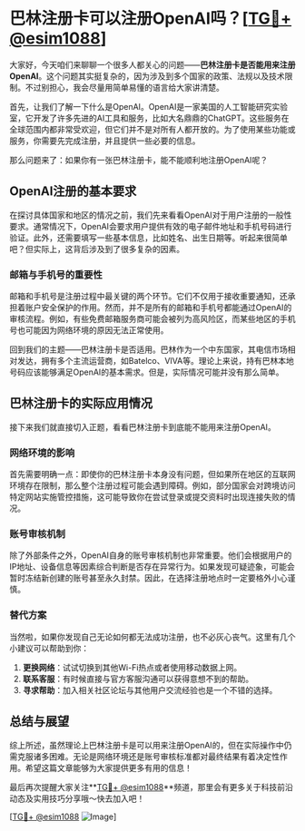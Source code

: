 # 巴林注册卡可以注册OpenAI吗？[[TG💪+ @esim1088](https://t.me/s/esim1088)]

大家好，今天咱们来聊聊一个很多人都关心的问题——**巴林注册卡是否能用来注册OpenAI**。这个问题其实挺复杂的，因为涉及到多个国家的政策、法规以及技术限制。不过别担心，我会尽量用简单易懂的语言给大家讲清楚。

首先，让我们了解一下什么是OpenAI。OpenAI是一家美国的人工智能研究实验室，它开发了许多先进的AI工具和服务，比如大名鼎鼎的ChatGPT。这些服务在全球范围内都非常受欢迎，但它们并不是对所有人都开放的。为了使用某些功能或服务，你需要先完成注册，并且提供一些必要的信息。

那么问题来了：如果你有一张巴林注册卡，能不能顺利地注册OpenAI呢？

## OpenAI注册的基本要求

在探讨具体国家和地区的情况之前，我们先来看看OpenAI对于用户注册的一般性要求。通常情况下，OpenAI会要求用户提供有效的电子邮件地址和手机号码进行验证。此外，还需要填写一些基本信息，比如姓名、出生日期等。听起来很简单吧？但实际上，这背后涉及到了很多复杂的因素。

### 邮箱与手机号的重要性

邮箱和手机号是注册过程中最关键的两个环节。它们不仅用于接收重要通知，还承担着账户安全保护的作用。然而，并不是所有的邮箱和手机号都能通过OpenAI的审核流程。例如，有些免费邮箱服务商可能会被列为高风险区，而某些地区的手机号也可能因为网络环境的原因无法正常使用。

回到我们的主题——巴林注册卡是否适用。巴林作为一个中东国家，其电信市场相对发达，拥有多个主流运营商，如Batelco、VIVA等。理论上来说，持有巴林本地号码应该能够满足OpenAI的基本需求。但是，实际情况可能并没有那么简单。

## 巴林注册卡的实际应用情况

接下来我们就直接切入正题，看看巴林注册卡到底能不能用来注册OpenAI。

### 网络环境的影响

首先需要明确一点：即使你的巴林注册卡本身没有问题，但如果所在地区的互联网环境存在限制，那么整个注册过程可能会遇到障碍。例如，部分国家会对跨境访问特定网站实施管控措施，这可能导致你在尝试登录或提交资料时出现连接失败的情况。

### 账号审核机制

除了外部条件之外，OpenAI自身的账号审核机制也非常重要。他们会根据用户的IP地址、设备信息等因素综合判断是否存在异常行为。如果发现可疑迹象，可能会暂时冻结新创建的账号甚至永久封禁。因此，在选择注册地点时一定要格外小心谨慎。

### 替代方案

当然啦，如果你发现自己无论如何都无法成功注册，也不必灰心丧气。这里有几个小建议可以帮助到你：

1. **更换网络**：试试切换到其他Wi-Fi热点或者使用移动数据上网。
2. **联系客服**：有时候直接与官方客服沟通可以获得意想不到的帮助。
3. **寻求帮助**：加入相关社区论坛与其他用户交流经验也是一个不错的选择。

## 总结与展望

综上所述，虽然理论上巴林注册卡是可以用来注册OpenAI的，但在实际操作中仍需克服诸多困难。无论是网络环境还是账号审核标准都对最终结果有着决定性作用。希望这篇文章能够为大家提供更多有用的信息！

最后再次提醒大家关注**[TG💪+ @esim1088](https://t.me/s/esim1088)**频道，那里会有更多关于科技前沿动态及实用技巧分享哦～快去加入吧！

[[TG💪+ @esim1088](https://t.me/s/esim1088) ![Image](https://i.postimg.cc/4NQfJmqS/Snipaste-2025-05-13-00-14-12.png)]